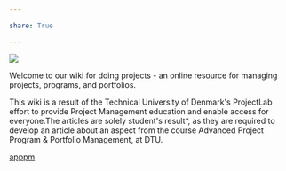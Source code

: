 ---  
share: True  
---  
![](http://wiki.doing-projects.org/images/thumb/6/6a/Bannertop3.png/380px-Bannertop3.png)   
Welcome to our wiki for doing projects - an online resource for managing projects, programs, and portfolios.  
  
This wiki is a result of the Technical University of Denmark's ProjectLab effort to provide Project Management education and enable access for everyone.The articles are solely student's result*, as they are required to develop an article about an aspect from the course Advanced Project Program & Portfolio Management, at DTU.  
[apppm](http://wiki.doing-projects.org/index.php/Main_Page)  
